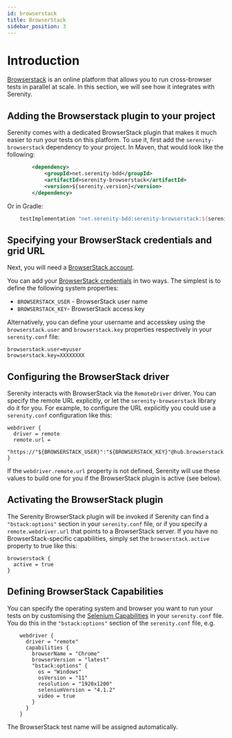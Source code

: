 ```yaml
---
id: browserstack
title: BrowserStack
sidebar_position: 3
---
```

# Introduction

[Browserstack](https://www.browserstack.com/) is an online platform that allows you to run cross-browser tests in parallel at scale. In this section, we will see how it integrates with Serenity.

## Adding the Browserstack plugin to your project

Serenity comes with a dedicated BrowserStack plugin that makes it much easier to run your tests on this platform. To use it, first add the `serenity-browserstack` dependency to your project. In Maven, that would look like the following:
```xml
        <dependency>
            <groupId>net.serenity-bdd</groupId>
            <artifactId>serenity-browserstack</artifactId>
            <version>${serenity.version}</version>
        </dependency>
```

Or in Gradle:
```groovy
    testImplementation "net.serenity-bdd:serenity-browserstack:${serenityVersion}"
```

## Specifying your BrowserStack credentials and grid URL
Next, you will need a [BrowserStack account](https://www.browserstack.com/pricing). 

You can add your [BrowserStack credentials](https://www.browserstack.com/accounts/settings) in two ways. The simplest is to define the following system properties:
* `BROWSERSTACK_USER` - BrowserStack user name
* `BROWSERSTACK_KEY`- BrowserStack access key

Alternatively, you can define your username and accesskey using the `browserstack.user` and `browserstack.key` properties respectively in your `serenity.conf` file:

```hocon
browserstack.user=myuser
browserstack.key=XXXXXXXX
```

## Configuring the BrowserStack driver
Serenity interacts with BrowserStack via the `RemoteDriver` driver. You can specify the remote URL explicitly, or let the `serenity-browserstack` library do it for you. For example, to configure the URL explicitly you could use a `serenity.conf` configuration like this:
```hocon
webdriver {
  driver = remote
  remote.url =
  "https://"${BROWSERSTACK_USER}":"${BROWSERSTACK_KEY}"@hub.browserstack.com/wd/hub"
}
```

If the `webdriver.remote.url` property is not defined, Serenity will use these values to build one for you if the BrowserStack plugin is active (see below).

## Activating the BrowserStack plugin
The Serenity BrowserStack plugin will be invoked if Serenity can find a `"bstack:options"` section in your `serenity.conf` file, or if you specify a `remote.webdriver.url` that points to a BrowserStack server. If you have no BrowserStack-specific capabilities, simply set the `browserstack.active` property to true like this:

```hocon
browserstack {
  active = true
}
```

## Defining BrowserStack Capabilities
You can specify the operating system and browser you want to run your tests on by customising the [Selenium Capabilities](https://www.browserstack.com/automate/capabilities) in your `serenity.conf` file. You do this in the `"bstack:options"` section of the `serenity.conf` file, e.g.

```hocon
    webdriver {
      driver = "remote"
      capabilities {
        browserName = "Chrome"
        browserVersion = "latest"
        "bstack:options" {
          os = "Windows"
          osVersion = "11"
          resolution = "1920x1200"
          seleniumVersion = "4.1.2"
          video = true
        }
      }
    }
```

The BrowserStack test name will be assigned automatically. 
